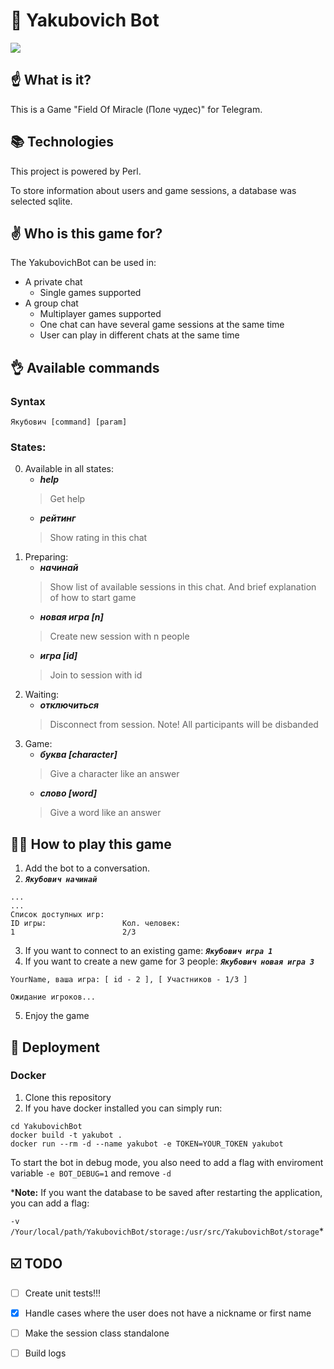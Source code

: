 # 🚀 Yakubovich Bot
![](http://boobooka.com/wp-content/uploads/2019/02/zastavka-pole-chudes.jpg)
## ☝️ What is it?
This is a Game "Field Of Miracle (Поле чудес)" for Telegram.

## 📚 Technologies
This project is powered by Perl.

To store information about users and game sessions, a database was selected sqlite.

## ✌️ Who is this game for?
The YakubovichBot can be used in:
- A private chat
   * Single games supported
- A group chat
   * Multiplayer games supported
   * One chat can have several game sessions at the same time
   * User can play in different chats at the same time


## 👌 Available commands
### Syntax
`Якубович [command] [param]`
### States:
0. Available in all states:
   - ***help***             
   > Get help
   - ***рейтинг***          
   > Show rating in this chat
1. Preparing:
   - ***начинай***           
   > Show list of available sessions in this chat. And brief explanation of how to start game 
   - ***новая игра [n]***    
   > Create new session with n people
   - ***игра [id]***         
   > Join to session with id
2. Waiting:
   - ***отключиться***       
   > Disconnect from session. Note! All participants will be disbanded
3. Game:
   - ***буква [character]*** 
   > Give a character like an answer
   - ***слово [word]***      
   > Give a word like an answer


## 👨‍🎓 How to play this game
1. Add the bot to a conversation.
2. ***`Якубович начинай`***
```
...
...
Список доступных игр:
ID игры:                 Кол. человек:
1                        2/3
```

3. If you want to connect to an existing game: ***`Якубович игра 1`***
4. If you want to create a new game for 3 people: ***`Якубович новая игра 3`***
```
YourName, ваша игра: [ id - 2 ], [ Участников - 1/3 ]

Ожидание игроков...
```
5. Enjoy the game


## 📝 Deployment
### Docker
1. Clone this repository
2. If you have docker installed you can simply run:

```
cd YakubovichBot
docker build -t yakubot .
docker run --rm -d --name yakubot -e TOKEN=YOUR_TOKEN yakubot
```
To start the bot in debug mode, you also need to add a flag with enviroment variable `-e BOT_DEBUG=1` and remove `-d`

***Note:** If you want the database to be saved after restarting the application, you can add a flag: 

`-v /Your/local/path/YakubovichBot/storage:/usr/src/YakubovichBot/storage`*

## ☑️ TODO
- [ ] Create unit tests!!!
- [x] Handle cases where the user does not have a nickname or first name 
- [ ] Make the session class standalone
- [ ] Build logs

